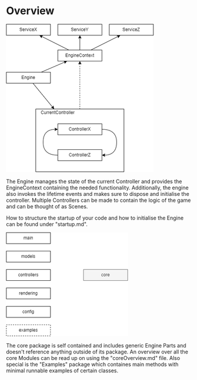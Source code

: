 # Overview

![1716711110628](image/setup/1716711110628.png)

The Engine manages the state of the current Controller and provides the EngineContext containing the needed functionality.
Additionally, the engine also invokes the lifetime events and makes sure to dispose and initialise the controller.
Multiple Controllers can be made to contain the logic of the game and can be thought of as Scenes.

How to structure the startup of your code and how to initialise the Engine can be found under "startup.md".

![1716714816652](image/overview/1716714816652.png)

The core package is self contained and includes generic Engine Parts and doesn't reference anything outside of its package.
An overview over all the core Modules can be read up on using the "coreOverview.md" file.
Also special is the "Examples" package which containes main methods with minimal runnable examples of certain classes.
